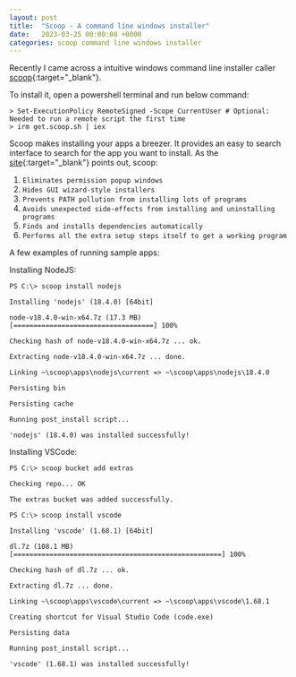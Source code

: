 ```yaml
---
layout: post
title:  "Scoop - A command line windows installer"
date:   2023-03-25 00:00:00 +0000
categories: scoop command line windows installer
---
```

Recently I came across a intuitive windows command line installer caller [scoop](https://scoop.sh/){:target="_blank"}.

To install it, open a powershell terminal and run below command:

```psh
> Set-ExecutionPolicy RemoteSigned -Scope CurrentUser # Optional: Needed to run a remote script the first time
> irm get.scoop.sh | iex
```

Scoop makes installing your apps a breezer. It provides an easy to search interface to search for the app you want to install. As the [site](https://scoop.sh){:target="_blank"} points out, scoop:
1. `Eliminates permission popup windows`
2. `Hides GUI wizard-style installers`
3. `Prevents PATH pollution from installing lots of programs`
4. `Avoids unexpected side-effects from installing and uninstalling programs`
5. `Finds and installs dependencies automatically`
6. `Performs all the extra setup steps itself to get a working program`

A few examples of running sample apps:

Installing NodeJS:
```psh
PS C:\> scoop install nodejs
```
`Installing 'nodejs' (18.4.0) [64bit]`

`node-v18.4.0-win-x64.7z (17.3 MB) [===================================] 100%`

`Checking hash of node-v18.4.0-win-x64.7z ... ok.`

`Extracting node-v18.4.0-win-x64.7z ... done.`

`Linking ~\scoop\apps\nodejs\current => ~\scoop\apps\nodejs\18.4.0`

`Persisting bin`

`Persisting cache`

`Running post_install script...`

`'nodejs' (18.4.0) was installed successfully!`

Installing VSCode:
```psh
PS C:\> scoop bucket add extras
```

`Checking repo... OK`

`The extras bucket was added successfully.`

```psh
PS C:\> scoop install vscode
```
`Installing 'vscode' (1.68.1) [64bit]`

`dl.7z (108.1 MB) [====================================================] 100%`

`Checking hash of dl.7z ... ok.`

`Extracting dl.7z ... done.`

`Linking ~\scoop\apps\vscode\current => ~\scoop\apps\vscode\1.68.1`

`Creating shortcut for Visual Studio Code (code.exe)`

`Persisting data`

`Running post_install script...`

`'vscode' (1.68.1) was installed successfully!`